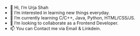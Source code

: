 - 👋 Hi, I’m Urja Shah 
- 👀 I’m interested in learning new things everyday.
- 🌱 I’m currently learning C/C++, Java, Python, HTML/CSS/JS.
- 💞️ I’m looking to collaborate as a Frontend Developer.
- 📫 You can Contact me via Email & Linkdein.
